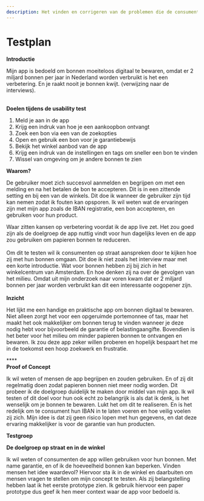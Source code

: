 ```yaml
---
description: Het vinden en corrigeren van de problemen die de consument ervaart
---
```


# Testplan

**Introductie**

Mijn app is bedoeld om bonnen moeiteloos digitaal te bewaren, omdat er 2 miljard bonnen per jaar in Nederland worden verbruikt is het een verbetering. En je raakt nooit je bonnen kwijt. (verwijzing naar de interviews).&#x20;

\
**Doelen tijdens de usability test**

1. Meld je aan in de app&#x20;
2. Krijg een indruk van hoe je een aankoopbon ontvangt
3. Zoek een bon via een van de zoekopties
4. Open en gebruik een bon voor je garantiebewijs
5. Bekijk het winkel aanbod van de app
6. Krijg een indruk van de instellingen en tags om sneller een bon te vinden
7. Wissel van omgeving om je andere bonnen te zien

**Waarom?**

De gebruiker moet zich succesvol aanmelden en begrijpen om met een melding en na het betalen de bon te accepteren. Dit is in een zittende setting en bij een van de winkels. Dit doe ik wanneer de gebruiker zijn tijd kan nemen zodat ik fouten kan opsporen. Ik wil weten wat de ervaringen zijn met mijn app zoals de IBAN registratie, een bon accepteren, en gebruiken voor hun product.&#x20;

Waar zitten kansen op verbetering voordat ik de app live zet. Het zou goed zijn als de doelgroep de app nuttig vindt voor hun dagelijks leven en de app zou gebruiken om papieren bonnen te reduceren. \
\
Om dit te testen wil ik consumenten op straat aanspreken door te kijken hoe zij met hun bonnen omgaan. Dit doe ik niet zoals het interview maar met een korte introductie. Wat voor bonnen hebben zij bij zich in het winkelcentrum van Amsterdam. En hoe denken zij na over de gevolgen van het milieu. Omdat uit mijn onderzoek naar voren kwam dat er 2 miljard bonnen per jaar worden verbruikt kan dit een interessante oogopener zijn. \
\
**Inzicht**

Het lijkt me een handige en praktische app om bonnen digitaal te bewaren. Niet alleen zorgt het voor een opgeruimde portemonnee of tas, maar het maakt het ook makkelijker om bonnen terug te vinden wanneer je deze nodig hebt voor bijvoorbeeld de garantie of belastingaangifte. Bovendien is het beter voor het milieu om minder papieren bonnen te ontvangen en bewaren. Ik zou deze app zeker willen proberen en hopelijk bespaart het me in de toekomst een hoop zoekwerk en frustratie.

****\
**Proof of Concept**

Ik wil weten of mensen de app begrijpen en zouden gebruiken. En of zij dit regelmatig doen zodat papieren bonnen niet meer nodig worden. Dit probeer ik de doelgroep duidelijk te maken door middel van mijn app. Ik wil testen of dit doel voor hun ook echt zo belangrijk is als dat ik denk, is het wenselijk om je bonnen te bewaren. Lukt het om dit te realiseren. En is het redelijk om te consument hun IBAN in te laten voeren en hoe veilig voelen zij zich. Mijn idee is dat zij geen risico lopen met hun gegevens, en dat deze ervaring makkelijker is voor de garantie van hun producten.&#x20;

**Testgroep**&#x20;

**De doelgroep op straat en in de winkel**

Ik wil weten of consumenten de app willen gebruiken voor hun bonnen. Met name garantie, en of ik de hoeveelheid bonnen kan beperken. Vinden mensen het idee waardevol? Hiervoor sta ik in de winkel en daarbuiten om mensen vragen te stellen om mijn concept te testen. Als zij belangstelling hebben laat ik het eerste prototype zien. Ik gebruik hiervoor een paper prototype dus geef ik hen meer context waar de app voor bedoeld is.&#x20;
